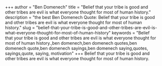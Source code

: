 +++
author = "Ben Domenech"
title = "Belief that your tribe is good and other tribes are evil is what everyone thought for most of human history."
description = "the best Ben Domenech Quote: Belief that your tribe is good and other tribes are evil is what everyone thought for most of human history."
slug = "belief-that-your-tribe-is-good-and-other-tribes-are-evil-is-what-everyone-thought-for-most-of-human-history"
keywords = "Belief that your tribe is good and other tribes are evil is what everyone thought for most of human history.,ben domenech,ben domenech quotes,ben domenech quote,ben domenech sayings,ben domenech saying,quotes, sayings,quote, saying, motivation"
+++
Belief that your tribe is good and other tribes are evil is what everyone thought for most of human history.
